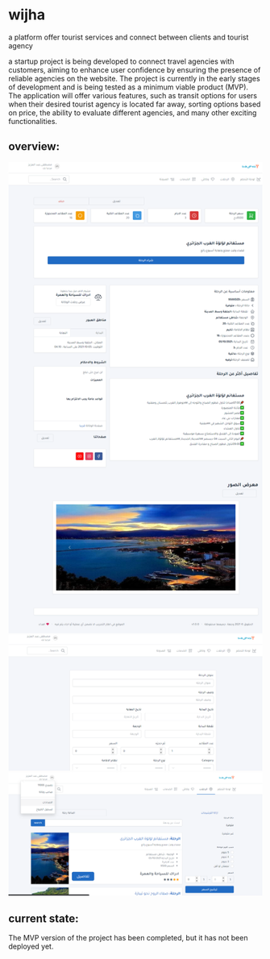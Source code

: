 # wijha
a platform offer tourist services and connect between clients and tourist agency </br>

a startup project  is being developed to connect travel agencies with customers, aiming to enhance user confidence by ensuring the presence of reliable agencies on the website. The project is currently in the early stages of development and is being tested as a minimum viable product (MVP). The application will offer various features, such as transit options for users when their desired tourist agency is located far away, sorting options based on price, the ability to evaluate different agencies, and many other exciting functionalities.
## overview:
![alt text](https://github.com/belkhiriAh/wijha/blob/main/overview/1.png?raw=true)
![alt text](https://github.com/belkhiriAh/wijha/blob/main/overview/2.png?raw=true)
![alt text](https://github.com/belkhiriAh/wijha/blob/main/overview/3.png?raw=true)



## current state:
The MVP version of the project has been completed, but it has not been deployed yet.





